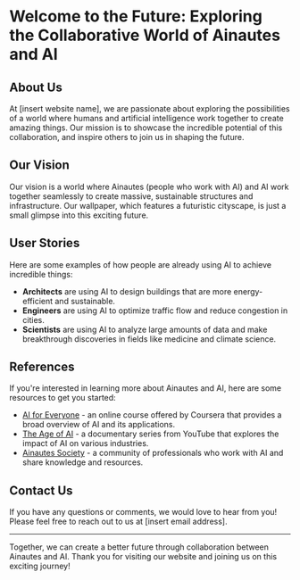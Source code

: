 <!--font:Cabin-->

# Welcome to the Future: Exploring the Collaborative World of Ainautes and AI

## About Us
At [insert website name], we are passionate about exploring the possibilities of a world where humans and artificial intelligence work together to create amazing things. Our mission is to showcase the incredible potential of this collaboration, and inspire others to join us in shaping the future.

## Our Vision
Our vision is a world where Ainautes (people who work with AI) and AI work together seamlessly to create massive, sustainable structures and infrastructure. Our wallpaper, which features a futuristic cityscape, is just a small glimpse into this exciting future.

## User Stories
Here are some examples of how people are already using AI to achieve incredible things:

- **Architects** are using AI to design buildings that are more energy-efficient and sustainable.
- **Engineers** are using AI to optimize traffic flow and reduce congestion in cities.
- **Scientists** are using AI to analyze large amounts of data and make breakthrough discoveries in fields like medicine and climate science.

## References
If you're interested in learning more about Ainautes and AI, here are some resources to get you started:

- [AI for Everyone](#) - an online course offered by Coursera that provides a broad overview of AI and its applications.
- [The Age of AI](#) - a documentary series from YouTube that explores the impact of AI on various industries.
- [Ainautes Society](#) - a community of professionals who work with AI and share knowledge and resources.

## Contact Us
If you have any questions or comments, we would love to hear from you! Please feel free to reach out to us at [insert email address].

---

Together, we can create a better future through collaboration between Ainautes and AI. Thank you for visiting our website and joining us on this exciting journey!

<!--

Write me content for website with wallpaper which alt text is:

"A futuristic cityscape where Ainautes and AI work together to create massive, sustainable structures and infrastructure."

The name/title of the page should not be 1:1 copy of the alt text but rather a real content of the website which is using this wallpaper.

- Use markdown format 
- Start with heading
- Heading should be short and concise
- The content should look like a real website 
- The website should not be about the wallpaper, wallpaper is just a related background
- Heading should be contain work "wallpaper" or "background"
- Include real sections like references, contact, user stories, etc. use things relevant to the page purpose.
- Feel free to use structure like headings, bullets, numbering, blockquotes, paragraphs, horizontal lines, etc.
- You can use formatting like bold or _italic_
- You can include UTF-8 emojis
- Links should be only #hash anchors (and you can refer to the document itself)
- Do not include images


---


# Welcome to the Future: Exploring the Collaborative World of Ainautes and AI

## About Us
At [insert website name], we are passionate about exploring the possibilities of a world where humans and artificial intelligence work together to create amazing things. Our mission is to showcase the incredible potential of this collaboration, and inspire others to join us in shaping the future.

## Our Vision
Our vision is a world where Ainautes (people who work with AI) and AI work together seamlessly to create massive, sustainable structures and infrastructure. Our wallpaper, which features a futuristic cityscape, is just a small glimpse into this exciting future.

## User Stories
Here are some examples of how people are already using AI to achieve incredible things:

- **Architects** are using AI to design buildings that are more energy-efficient and sustainable.
- **Engineers** are using AI to optimize traffic flow and reduce congestion in cities.
- **Scientists** are using AI to analyze large amounts of data and make breakthrough discoveries in fields like medicine and climate science.

## References
If you're interested in learning more about Ainautes and AI, here are some resources to get you started:

- [AI for Everyone](#) - an online course offered by Coursera that provides a broad overview of AI and its applications.
- [The Age of AI](#) - a documentary series from YouTube that explores the impact of AI on various industries.
- [Ainautes Society](#) - a community of professionals who work with AI and share knowledge and resources.

## Contact Us
If you have any questions or comments, we would love to hear from you! Please feel free to reach out to us at [insert email address].

---

Together, we can create a better future through collaboration between Ainautes and AI. Thank you for visiting our website and joining us on this exciting journey!

-->

